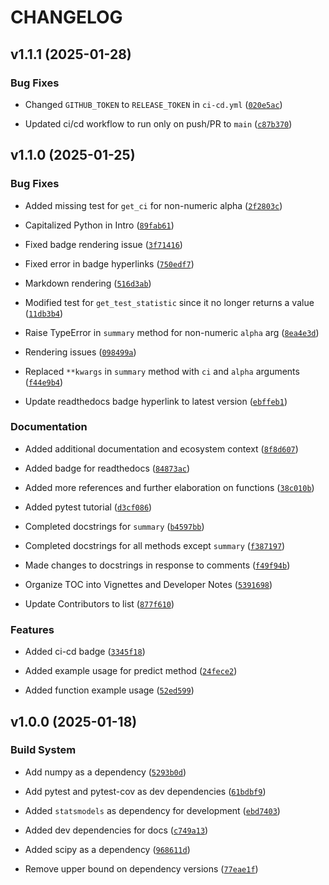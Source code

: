 # CHANGELOG


## v1.1.1 (2025-01-28)

### Bug Fixes

- Changed `GITHUB_TOKEN` to `RELEASE_TOKEN` in `ci-cd.yml`
  ([`020e5ac`](https://github.com/UBC-MDS/tidylinreg/commit/020e5acf8037cc7a0081fbbb8fe5ca6950315e7d))

- Updated ci/cd workflow to run only on push/PR to `main`
  ([`c87b370`](https://github.com/UBC-MDS/tidylinreg/commit/c87b370cadf25597eb66215a644feb66b7ef9995))


## v1.1.0 (2025-01-25)

### Bug Fixes

- Added missing test for `get_ci` for non-numeric alpha
  ([`2f2803c`](https://github.com/UBC-MDS/tidylinreg/commit/2f2803ccf2c457badf54bf68b51f596ddae3904e))

- Capitalized Python in Intro
  ([`89fab61`](https://github.com/UBC-MDS/tidylinreg/commit/89fab617279c4df9057e7a980c4a405cff50e618))

- Fixed badge rendering issue
  ([`3f71416`](https://github.com/UBC-MDS/tidylinreg/commit/3f7141621ba9fa90d05e226379d5ad09d7a7be25))

- Fixed error in badge hyperlinks
  ([`750edf7`](https://github.com/UBC-MDS/tidylinreg/commit/750edf781161cada120f3a21a9e291bad41303b6))

- Markdown rendering
  ([`516d3ab`](https://github.com/UBC-MDS/tidylinreg/commit/516d3abdb7ac4cb6f6657d58dc76b2444f127edd))

- Modified test for `get_test_statistic` since it no longer returns a value
  ([`11db3b4`](https://github.com/UBC-MDS/tidylinreg/commit/11db3b4141590f1b9eaa21476d86e742fdd9a0bd))

- Raise TypeError in `summary` method for non-numeric `alpha` arg
  ([`8ea4e3d`](https://github.com/UBC-MDS/tidylinreg/commit/8ea4e3d2f8148053b2f9c4dbdfd3058c51f2b299))

- Rendering issues
  ([`098499a`](https://github.com/UBC-MDS/tidylinreg/commit/098499a18c74b960fd8852577e5858e2e6420bc9))

- Replaced `**kwargs` in `summary` method with `ci` and `alpha` arguments
  ([`f44e9b4`](https://github.com/UBC-MDS/tidylinreg/commit/f44e9b4913b0e9758ce44b67535697951a07aad5))

- Update readthedocs badge hyperlink to latest version
  ([`ebffeb1`](https://github.com/UBC-MDS/tidylinreg/commit/ebffeb132699e45d6e2ffefb788d7a29d587699a))

### Documentation

- Added additional documentation and ecosystem context
  ([`8f8d607`](https://github.com/UBC-MDS/tidylinreg/commit/8f8d60770f54e6e9a29c1dd0cf3b2349bf79c1d0))

- Added badge for readthedocs
  ([`84873ac`](https://github.com/UBC-MDS/tidylinreg/commit/84873acdaeb0f2deae8e30eb4cad8631879f18c1))

- Added more references and further elaboration on functions
  ([`38c010b`](https://github.com/UBC-MDS/tidylinreg/commit/38c010bfd6e6efac889fb5cdb1901baf3ca430dd))

- Added pytest tutorial
  ([`d3cf086`](https://github.com/UBC-MDS/tidylinreg/commit/d3cf086eeb51b0070384a406f294edb64b846162))

- Completed docstrings for `summary`
  ([`b4597bb`](https://github.com/UBC-MDS/tidylinreg/commit/b4597bbe891099736375447cee62b03eabe18e97))

- Completed docstrings for all methods except `summary`
  ([`f387197`](https://github.com/UBC-MDS/tidylinreg/commit/f387197104d9bbf521ece1805fc614b79552b8a5))

- Made changes to docstrings in response to comments
  ([`f49f94b`](https://github.com/UBC-MDS/tidylinreg/commit/f49f94b74f76a4227085ba1dd61cdd1a90258493))

- Organize TOC into Vignettes and Developer Notes
  ([`5391698`](https://github.com/UBC-MDS/tidylinreg/commit/5391698f72a7bb7e5cb49b35ad201bd2bb0ccb83))

- Update Contributors to list
  ([`877f610`](https://github.com/UBC-MDS/tidylinreg/commit/877f6106cd1f8897f194680db33f3a6a1b50921d))

### Features

- Added ci-cd badge
  ([`3345f18`](https://github.com/UBC-MDS/tidylinreg/commit/3345f18027a2a8060dc2a8ca4808472c41fc87bb))

- Added example usage for predict method
  ([`24fece2`](https://github.com/UBC-MDS/tidylinreg/commit/24fece2e70fa197f4e38585e632a510746e16dec))

- Added function example usage
  ([`52ed599`](https://github.com/UBC-MDS/tidylinreg/commit/52ed59948cdad8da7aba69f93710df83e373d313))


## v1.0.0 (2025-01-18)

### Build System

- Add numpy as a dependency
  ([`5293b0d`](https://github.com/UBC-MDS/tidylinreg/commit/5293b0df82d3a834bcab2ed649b37c57e4cc7bfe))

- Add pytest and pytest-cov as dev dependencies
  ([`61bdbf9`](https://github.com/UBC-MDS/tidylinreg/commit/61bdbf95135ff99be35b8ccfe73edd41ac9efe44))

- Added `statsmodels` as dependency for development
  ([`ebd7403`](https://github.com/UBC-MDS/tidylinreg/commit/ebd7403b6b7fff1a13a69986a58edbeb3a14ac69))

- Added dev dependencies for docs
  ([`c749a13`](https://github.com/UBC-MDS/tidylinreg/commit/c749a13ed52d4514f02eef1599d2bd77b74a459c))

- Added scipy as a dependency
  ([`968611d`](https://github.com/UBC-MDS/tidylinreg/commit/968611d321a8ed10084a974b62d1460f538f66cd))

- Remove upper bound on dependency versions
  ([`77eae1f`](https://github.com/UBC-MDS/tidylinreg/commit/77eae1f9e3f81647683e65adb3c9824c68555cc7))
